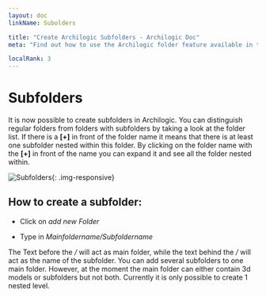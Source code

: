 ```yaml
---
layout: doc
linkName: Subolders

title: "Create Archilogic Subfolders - Archilogic Doc"
meta: "Find out how to use the Archilogic folder feature available in the dashboard. It will help you keep your 3D models organized."

localRank: 3
---
```


# Subfolders

It is now possible to create subfolders in Archilogic.
You can distinguish regular folders from folders with subfolders by taking a look at the folder list.
If there is a **[+]** in front of the folder name it means that there is at least one subfolder nested within this folder.
By clicking on the folder name with the **[+]** in front of the name you can expand it and see all the folder nested within.

![Subfolders]({{site.baseurl}}/assets/images/Platform-Folder-List-Subfolders.jpg){: .img-responsive}

## How to create a subfolder:

* Click on *add new Folder*

* Type in *Mainfoldername/Subfoldername*

The Text before the */* will act as main folder, while the text behind the */* will act as the name of the subfolder.
You can add several subfolders to one main folder.
However, at the moment the main folder can either contain 3d models or subfolders but not both.
Currently it is only possible to create 1 nested level.

